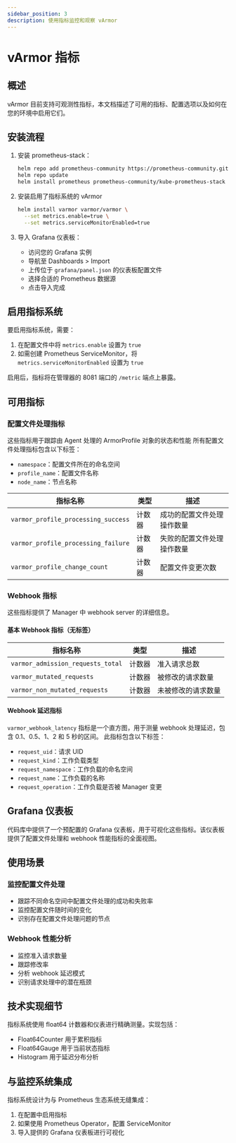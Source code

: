 ```yaml
---
sidebar_position: 3
description: 使用指标监控和观察 vArmor
---
```


# vArmor 指标

## 概述
vArmor 目前支持可观测性指标，本文档描述了可用的指标、配置选项以及如何在您的环境中启用它们。

## 安装流程
1. 安装 prometheus-stack：
   ```bash
   helm repo add prometheus-community https://prometheus-community.github.io/helm-charts
   helm repo update
   helm install prometheus prometheus-community/kube-prometheus-stack
   ```

2. 安装启用了指标系统的 vArmor
   ```bash
   helm install varmor varmor/varmor \
     --set metrics.enable=true \
     --set metrics.serviceMonitorEnabled=true
   ```

3. 导入 Grafana 仪表板：
    - 访问您的 Grafana 实例
    - 导航至 Dashboards > Import
    - 上传位于 `grafana/panel.json` 的仪表板配置文件
    - 选择合适的 Prometheus 数据源
    - 点击导入完成

## 启用指标系统
要启用指标系统，需要：
1. 在配置文件中将 `metrics.enable` 设置为 `true`
2. 如需创建 Prometheus ServiceMonitor，将 `metrics.serviceMonitorEnabled` 设置为 `true`

启用后，指标将在管理器的 8081 端口的 `/metric` 端点上暴露。

## 可用指标

### 配置文件处理指标
这些指标用于跟踪由 Agent 处理的 ArmorProfile 对象的状态和性能
所有配置文件处理指标包含以下标签：
- `namespace`：配置文件所在的命名空间
- `profile_name`：配置文件名称
- `node_name`：节点名称

| 指标名称 | 类型 | 描述 |
|------------|------|-------------|
| `varmor_profile_processing_success` | 计数器 | 成功的配置文件处理操作数量 |
| `varmor_profile_processing_failure` | 计数器 | 失败的配置文件处理操作数量 |
| `varmor_profile_change_count` | 计数器 | 配置文件变更次数 |

### Webhook 指标
这些指标提供了 Manager 中 webhook server 的详细信息。

#### 基本 Webhook 指标（无标签）
| 指标名称 | 类型 | 描述 |
|------------|------|-------------|
| `varmor_admission_requests_total` | 计数器 | 准入请求总数 |
| `varmor_mutated_requests` | 计数器 | 被修改的请求数量 |
| `varmor_non_mutated_requests` | 计数器 | 未被修改的请求数量 |

#### Webhook 延迟指标
`varmor_webhook_latency` 指标是一个直方图，用于测量 webhook 处理延迟，包含 0.1、0.5、1、2 和 5 秒的区间。
此指标包含以下标签：
- `request_uid`：请求 UID
- `request_kind`：工作负载类型
- `request_namespace`：工作负载的命名空间
- `request_name`：工作负载的名称
- `request_operation`：工作负载是否被 Manager 变更

## Grafana 仪表板
代码库中提供了一个预配置的 Grafana 仪表板，用于可视化这些指标。该仪表板提供了配置文件处理和 webhook 性能指标的全面视图。

## 使用场景

### 监控配置文件处理
- 跟踪不同命名空间中配置文件处理的成功和失败率
- 监控配置文件随时间的变化
- 识别存在配置文件处理问题的节点

### Webhook 性能分析
- 监控准入请求数量
- 跟踪修改率
- 分析 webhook 延迟模式
- 识别请求处理中的潜在瓶颈

## 技术实现细节
指标系统使用 float64 计数器和仪表进行精确测量。实现包括：
- Float64Counter 用于累积指标
- Float64Gauge 用于当前状态指标
- Histogram 用于延迟分布分析

## 与监控系统集成
指标系统设计为与 Prometheus 生态系统无缝集成：
1. 在配置中启用指标
2. 如果使用 Prometheus Operator，配置 ServiceMonitor
3. 导入提供的 Grafana 仪表板进行可视化